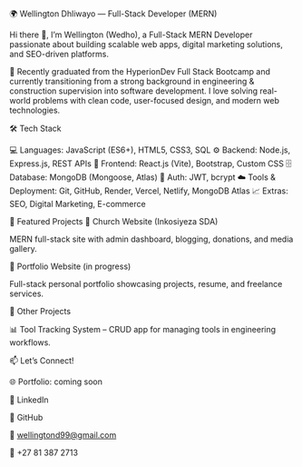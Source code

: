 🌍 Wellington Dhliwayo — Full-Stack Developer (MERN)

Hi there 👋, I’m Wellington (Wedho), a Full-Stack MERN Developer passionate about building scalable web apps, digital marketing solutions, and SEO-driven platforms.

🚀 Recently graduated from the HyperionDev Full Stack Bootcamp and currently transitioning from a strong background in engineering & construction supervision into software development.
I love solving real-world problems with clean code, user-focused design, and modern web technologies.

🛠 Tech Stack

💻 Languages: JavaScript (ES6+), HTML5, CSS3, SQL
⚙️ Backend: Node.js, Express.js, REST APIs
🎨 Frontend: React.js (Vite), Bootstrap, Custom CSS
🗄 Database: MongoDB (Mongoose, Atlas)
🔐 Auth: JWT, bcrypt
☁️ Tools & Deployment: Git, GitHub, Render, Vercel, Netlify, MongoDB Atlas
📈 Extras: SEO, Digital Marketing, E-commerce

📌 Featured Projects
🔗 Church Website (Inkosiyeza SDA)

MERN full-stack site with admin dashboard, blogging, donations, and media gallery.

🔗 Portfolio Website (in progress)

Full-stack personal portfolio showcasing projects, resume, and freelance services.

🔗 Other Projects

📊 Tool Tracking System – CRUD app for managing tools in engineering workflows.




📫 Let’s Connect!

🌐 Portfolio: coming soon

💼 LinkedIn

🐙 GitHub

📧 wellingtond99@gmail.com

📱 +27 81 387 2713
